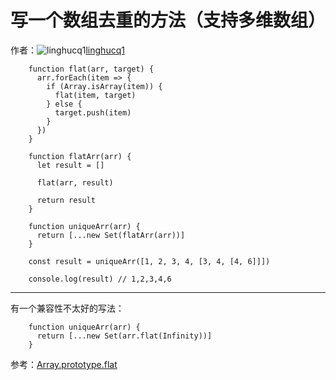 # 写一个数组去重的方法（支持多维数组）

作者：![linghucq1](https://avatars.githubusercontent.com/u/37298140?s=80&v=4)[linghucq1](https://github/linghucq1)


```
    function flat(arr, target) {
      arr.forEach(item => {
        if (Array.isArray(item)) {
          flat(item, target)
        } else {
          target.push(item)
        }
      })
    }
    
    function flatArr(arr) {
      let result = []
      
      flat(arr, result)
      
      return result
    }
    
    function uniqueArr(arr) {
      return [...new Set(flatArr(arr))]
    }
    
    const result = uniqueArr([1, 2, 3, 4, [3, 4, [4, 6]]])
    
    console.log(result) // 1,2,3,4,6
```

* * *

有一个兼容性不太好的写法：
``` 
    function uniqueArr(arr) {
      return [...new Set(arr.flat(Infinity))]
    }
```

参考：[Array.prototype.flat](https://developer.mozilla.org/en-US/docs/Web/JavaScript/Reference/Global_Objects/Array/flat)
